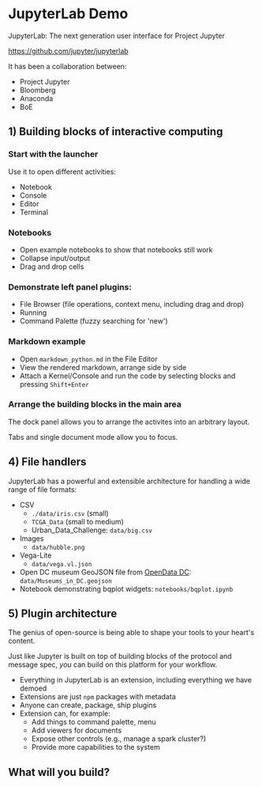 # JupyterLab Demo

JupyterLab: The next generation user interface for Project Jupyter

https://github.com/jupyter/jupyterlab

It has been a collaboration between:

* Project Jupyter
* Bloomberg
* Anaconda
* BoE

## 1) Building blocks of interactive computing

### Start with the launcher

Use it to open different activities:

* Notebook
* Console
* Editor
* Terminal

### Notebooks

* Open example notebooks to show that notebooks still work
* Collapse input/output
* Drag and drop cells

### Demonstrate left panel plugins:

* File Browser (file operations, context menu, including drag and drop)
* Running
* Command Palette (fuzzy searching for 'new')

### Markdown example

* Open `markdown_python.md` in the File Editor
* View the rendered markdown, arrange side by side
* Attach a Kernel/Console and run the code by selecting blocks and pressing
  `Shift+Enter`

### Arrange the building blocks in the main area

The dock panel allows you to arrange the activites into an
arbitrary layout.

Tabs and single document mode allow you to focus.

## 4) File handlers

JupyterLab has a powerful and extensible architecture for handling a wide range of file formats:

* CSV
  - `./data/iris.csv` (small)
  - `TCGA_Data` (small to medium)
  - Urban_Data_Challenge: `data/big.csv`
* Images
  - `data/hubble.png`
* Vega-Lite
  - `data/vega.vl.json`
* Open DC museum GeoJSON file from [OpenData DC](http://opendata.dc.gov/datasets/2e65fc16edc3481989d2cc17e6f8c533_54): `data/Museums_in_DC.geojson`
* Notebook demonstrating bqplot widgets: `notebooks/bqplot.ipynb`

## 5) Plugin architecture

The genius of open-source is being able to shape your tools to your heart's content.

Just like Jupyter is built on top of building blocks of the protocol and message spec, *you* can build on this platform for your workflow.

* Everything in JupyterLab is an extension, including everything we have demoed
* Extensions are just `npm` packages with metadata
* Anyone can create, package, ship plugins
* Extension can, for example:
  - Add things to command palette, menu
  - Add viewers for documents
  - Expose other controls (e.g., manage a spark cluster?)
  - Provide more capabilities to the system

## What will you build?

